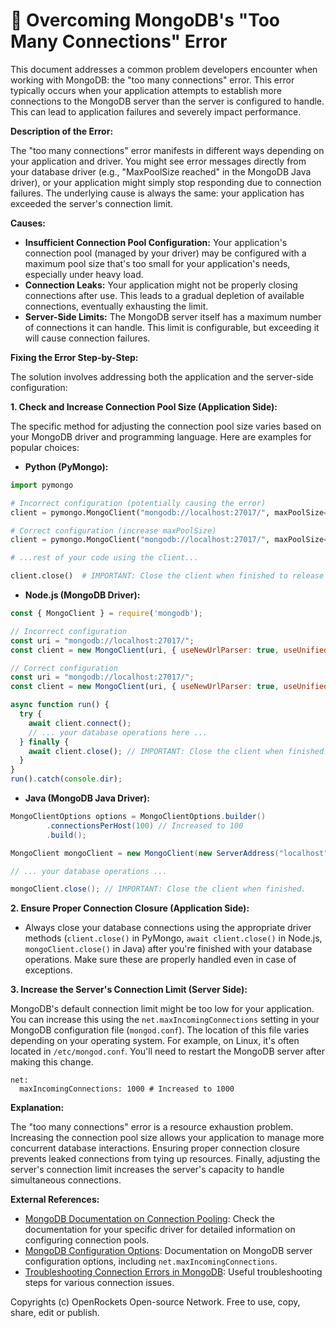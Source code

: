 # 🐞 Overcoming MongoDB's "Too Many Connections" Error


This document addresses a common problem developers encounter when working with MongoDB: the "too many connections" error.  This error typically occurs when your application attempts to establish more connections to the MongoDB server than the server is configured to handle. This can lead to application failures and severely impact performance.


**Description of the Error:**

The "too many connections" error manifests in different ways depending on your application and driver. You might see error messages directly from your database driver (e.g., "MaxPoolSize reached" in the MongoDB Java driver), or your application might simply stop responding due to connection failures.  The underlying cause is always the same: your application has exceeded the server's connection limit.


**Causes:**

* **Insufficient Connection Pool Configuration:** Your application's connection pool (managed by your driver) may be configured with a maximum pool size that's too small for your application's needs, especially under heavy load.
* **Connection Leaks:**  Your application might not be properly closing connections after use.  This leads to a gradual depletion of available connections, eventually exhausting the limit.
* **Server-Side Limits:** The MongoDB server itself has a maximum number of connections it can handle. This limit is configurable, but exceeding it will cause connection failures.


**Fixing the Error Step-by-Step:**

The solution involves addressing both the application and the server-side configuration:


**1. Check and Increase Connection Pool Size (Application Side):**

The specific method for adjusting the connection pool size varies based on your MongoDB driver and programming language.  Here are examples for popular choices:

* **Python (PyMongo):**

```python
import pymongo

# Incorrect configuration (potentially causing the error)
client = pymongo.MongoClient("mongodb://localhost:27017/", maxPoolSize=10)  # Too small!

# Correct configuration (increase maxPoolSize)
client = pymongo.MongoClient("mongodb://localhost:27017/", maxPoolSize=100) # Increased to 100

# ...rest of your code using the client...

client.close()  # IMPORTANT: Close the client when finished to release connections.
```

* **Node.js (MongoDB Driver):**

```javascript
const { MongoClient } = require('mongodb');

// Incorrect configuration
const uri = "mongodb://localhost:27017/";
const client = new MongoClient(uri, { useNewUrlParser: true, useUnifiedTopology: true, maxPoolSize: 10 }); // Too small!

// Correct configuration
const uri = "mongodb://localhost:27017/";
const client = new MongoClient(uri, { useNewUrlParser: true, useUnifiedTopology: true, maxPoolSize: 100 }); // Increased to 100

async function run() {
  try {
    await client.connect();
    // ... your database operations here ...
  } finally {
    await client.close(); // IMPORTANT: Close the client when finished.
  }
}
run().catch(console.dir);
```

* **Java (MongoDB Java Driver):**

```java
MongoClientOptions options = MongoClientOptions.builder()
        .connectionsPerHost(100) // Increased to 100
        .build();

MongoClient mongoClient = new MongoClient(new ServerAddress("localhost", 27017), options);

// ... your database operations ...

mongoClient.close(); // IMPORTANT: Close the client when finished.
```


**2. Ensure Proper Connection Closure (Application Side):**

* Always close your database connections using the appropriate driver methods (`client.close()` in PyMongo, `await client.close()` in Node.js, `mongoClient.close()` in Java) after you're finished with your database operations.  Make sure these are properly handled even in case of exceptions.

**3. Increase the Server's Connection Limit (Server Side):**

MongoDB's default connection limit might be too low for your application. You can increase this using the `net.maxIncomingConnections` setting in your MongoDB configuration file (`mongod.conf`).  The location of this file varies depending on your operating system.  For example, on Linux, it's often located in `/etc/mongod.conf`.  You'll need to restart the MongoDB server after making this change.

```
net:
  maxIncomingConnections: 1000 # Increased to 1000
```


**Explanation:**

The "too many connections" error is a resource exhaustion problem. Increasing the connection pool size allows your application to manage more concurrent database interactions.  Ensuring proper connection closure prevents leaked connections from tying up resources.  Finally, adjusting the server's connection limit increases the server's capacity to handle simultaneous connections.


**External References:**

* [MongoDB Documentation on Connection Pooling](https://www.mongodb.com/docs/drivers/):  Check the documentation for your specific driver for detailed information on configuring connection pools.
* [MongoDB Configuration Options](https://www.mongodb.com/docs/manual/reference/configuration-options/): Documentation on MongoDB server configuration options, including `net.maxIncomingConnections`.
* [Troubleshooting Connection Errors in MongoDB](https://www.mongodb.com/docs/manual/tutorial/troubleshoot-connection-problems/): Useful troubleshooting steps for various connection issues.


Copyrights (c) OpenRockets Open-source Network. Free to use, copy, share, edit or publish.

